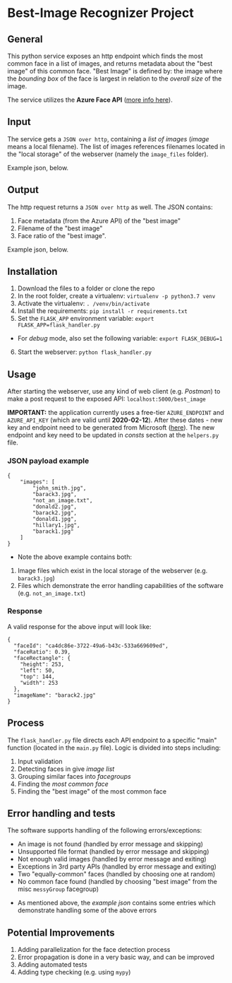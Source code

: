 # Best-Image Recognizer Project

## General
This python service exposes an http endpoint which finds the most common face in a list of images, and returns metadata about the "best image" of this common face.
"Best Image" is defined by: the image where the *bounding box* of the face is largest in relation to the *overall size* of the image. 

The service utilizes the **Azure Face API** ([more info here](https://azure.microsoft.com/en-us/services/cognitive-services/face)).

## Input
The service gets a `JSON over http`, containing a *list of images* (*image* means a local filename).
The list of images references filenames located in the "local storage" of the webserver (namely the `image_files` folder).

Example json, below.

## Output
The http request returns a `JSON over http` as well. The JSON contains:
1. Face metadata (from the Azure API) of the "best image"
2. Filename of the "best image"
3. Face ratio of the "best image".

Example json, below.

## Installation
1. Download the files to a folder or clone the repo
2. In the root folder, create a virtualenv: `virtualenv -p python3.7 venv`
3. Activate the virtualenv: `. /venv/bin/activate`
4. Install the requirements: `pip install -r requirements.txt`
5. Set the `FLASK_APP` environment variable: `export FLASK_APP=flask_handler.py`
* For *debug* mode, also set the following variable: `export FLASK_DEBUG=1`  
6. Start the webserver: `python flask_handler.py`

## Usage
After starting the webserver, use any kind of web client (e.g. *Postman*) to make a post request to the exposed API: `localhost:5000/best_image`

**IMPORTANT:** the application currently uses a free-tier `AZURE_ENDPOINT` and `AZURE_API_KEY` (which are valid until **2020-02-12**). After these dates - new key and endpoint need to be generated from Microsoft ([here](https://azure.microsoft.com/en-in/try/cognitive-services/)).
The new endpoint and key need to be updated in *consts* section at the `helpers.py` file.  
 
### JSON payload example
<pre><code>{
    "images": [
        "john_smith.jpg",
        "barack3.jpg",
        "not_an_image.txt",
        "donald2.jpg",
        "barack2.jpg",
        "donald1.jpg",
        "hillary1.jpg",
        "barack1.jpg"
    ]
}</code></pre>
* Note the above example contains both:
1. Image files which exist in the local storage of the webserver (e.g. `barack3.jpg`)
2. Files which demonstrate the error handling capabilities of the software (e.g. `not_an_image.txt`)

### Response
A valid response for the above input will look like:
<pre><code>{
  "faceId": "ca4dc86e-3722-49a6-b43c-533a669609ed",
  "faceRatio": 0.39,
  "faceRectangle": {
    "height": 253,
    "left": 50,
    "top": 144,
    "width": 253
  },
  "imageName": "barack2.jpg"
}</code></pre>

## Process
The `flask_handler.py` file directs each API endpoint to a specific "main" function (located in the `main.py` file).
Logic is divided into steps including:
1. Input validation
2. Detecting faces in give *image list*
3. Grouping similar faces into *facegroups*
4. Finding the *most common face*
5. Finding the "best image" of the most common face

## Error handling and tests
The software supports handling of the following errors/exceptions:
- An image is not found (handled by error message and skipping)
- Unsupported file format (handled by error message and skipping)
- Not enough valid images (handled by error message and exiting)
- Exceptions in 3rd party APIs (handled by error message and exiting)
- Two "equally-common" faces (handled by choosing one at random)
- No common face found (handled by choosing "best image" from the misc `messyGroup` facegroup)
* As mentioned above, the *example json*  contains some entries which demonstrate handling some of the above errors 

## Potential Improvements
1. Adding parallelization for the face detection process
2. Error propagation is done in a very basic way, and can be improved
3. Adding automated tests
4. Adding type checking (e.g. using `mypy`)
